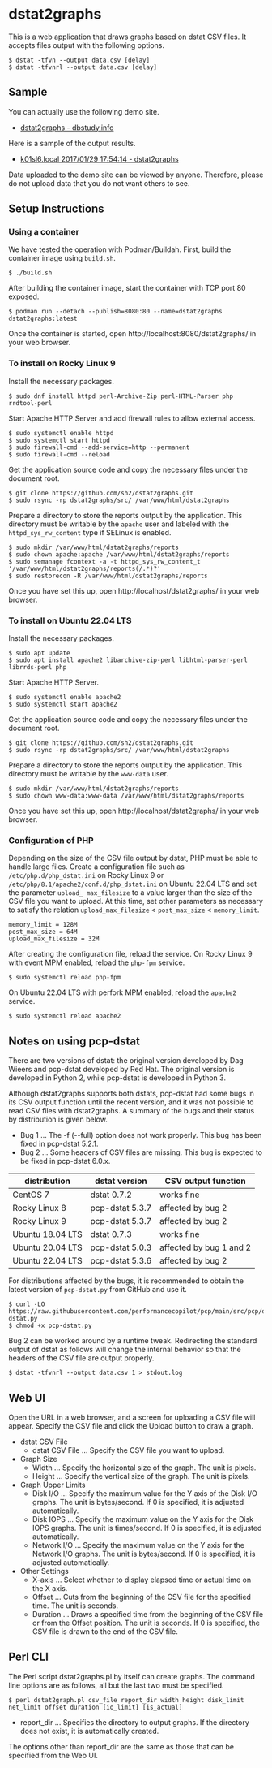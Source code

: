 # dstat2graphs

This is a web application that draws graphs based on dstat CSV files.
It accepts files output with the following options.

    $ dstat -tfvn --output data.csv [delay]
    $ dstat -tfvnrl --output data.csv [delay]

## Sample

You can actually use the following demo site.

- [dstat2graphs - dbstudy.info](https://dbstudy.info/dstat2graphs/)

Here is a sample of the output results.

- [k01sl6.local 2017/01/29 17:54:14 - dstat2graphs](https://dbstudy.info/dstat2graphs/reports/20170129-190238_KRmlSfIV/)

Data uploaded to the demo site can be viewed by anyone.
Therefore, please do not upload data that you do not want others to see.

## Setup Instructions

### Using a container

We have tested the operation with Podman/Buildah.
First, build the container image using `build.sh`.

    $ ./build.sh

After building the container image, start the container with TCP port 80 exposed.

    $ podman run --detach --publish=8080:80 --name=dstat2graphs dstat2graphs:latest

Once the container is started, open http://localhost:8080/dstat2graphs/ in your web browser.

### To install on Rocky Linux 9

Install the necessary packages.

    $ sudo dnf install httpd perl-Archive-Zip perl-HTML-Parser php rrdtool-perl

Start Apache HTTP Server and add firewall rules to allow external access.

    $ sudo systemctl enable httpd
    $ sudo systemctl start httpd
    $ sudo firewall-cmd --add-service=http --permanent
    $ sudo firewall-cmd --reload

Get the application source code and copy the necessary files under the document root.

    $ git clone https://github.com/sh2/dstat2graphs.git
    $ sudo rsync -rp dstat2graphs/src/ /var/www/html/dstat2graphs

Prepare a directory to store the reports output by the application.
This directory must be writable by the `apache` user and labeled with the `httpd_sys_rw_content` type if SELinux is enabled.

    $ sudo mkdir /var/www/html/dstat2graphs/reports
    $ sudo chown apache:apache /var/www/html/dstat2graphs/reports
    $ sudo semanage fcontext -a -t httpd_sys_rw_content_t '/var/www/html/dstat2graphs/reports(/.*)?'
    $ sudo restorecon -R /var/www/html/dstat2graphs/reports

Once you have set this up, open http://localhost/dstat2graphs/ in your web browser.

### To install on Ubuntu 22.04 LTS

Install the necessary packages.

    $ sudo apt update
    $ sudo apt install apache2 libarchive-zip-perl libhtml-parser-perl librrds-perl php

Start Apache HTTP Server.

    $ sudo systemctl enable apache2
    $ sudo systemctl start apache2

Get the application source code and copy the necessary files under the document root.

    $ git clone https://github.com/sh2/dstat2graphs.git
    $ sudo rsync -rp dstat2graphs/src/ /var/www/html/dstat2graphs

Prepare a directory to store the reports output by the application.
This directory must be writable by the `www-data` user.

    $ sudo mkdir /var/www/html/dstat2graphs/reports
    $ sudo chown www-data:www-data /var/www/html/dstat2graphs/reports

Once you have set this up, open http://localhost/dstat2graphs/ in your web browser.

### Configuration of PHP

Depending on the size of the CSV file output by dstat, PHP must be able to handle large files.
Create a configuration file such as `/etc/php.d/php_dstat.ini` on Rocky Linux 9 or `/etc/php/8.1/apache2/conf.d/php_dstat.ini` on Ubuntu 22.04 LTS and set the parameter `upload_ max_filesize` to a value larger than the size of the CSV file you want to upload.
At this time, set other parameters as necessary to satisfy the relation `upload_max_filesize` < `post_max_size` < `memory_limit`.

    memory_limit = 128M
    post_max_size = 64M
    upload_max_filesize = 32M

After creating the configuration file, reload the service.
On Rocky Linux 9 with event MPM enabled, reload the `php-fpm` service.

    $ sudo systemctl reload php-fpm

On Ubuntu 22.04 LTS with perfork MPM enabled, reload the `apache2` service.

    $ sudo systemctl reload apache2

## Notes on using pcp-dstat

There are two versions of dstat: the original version developed by Dag Wieers and pcp-dstat developed by Red Hat. The original version is developed in Python 2, while pcp-dstat is developed in Python 3.

Although dstat2graphs supports both dstats, pcp-dstat had some bugs in its CSV output function until the recent version, and it was not possible to read CSV files with dstat2graphs. A summary of the bugs and their status by distribution is given below.

- Bug 1 ... The -f (--full) option does not work properly. This bug has been fixed in pcp-dstat 5.2.1.
- Bug 2 ... Some headers of CSV files are missing. This bug is expected to be fixed in pcp-dstat 6.0.x.

|distribution|dstat version|CSV output function|
|-|-|-|
|CentOS 7|dstat 0.7.2|works fine|
|Rocky Linux 8|pcp-dstat 5.3.7|affected by bug 2|
|Rocky Linux 9|pcp-dstat 5.3.7|affected by bug 2
|Ubuntu 18.04 LTS|dstat 0.7.3|works fine|
|Ubuntu 20.04 LTS|pcp-dstat 5.0.3|affected by bug 1 and 2|
|Ubuntu 22.04 LTS|pcp-dstat 5.3.6|affected by bug 2|

For distributions affected by the bugs, it is recommended to obtain the latest version of `pcp-dstat.py` from GitHub and use it.

    $ curl -LO https://raw.githubusercontent.com/performancecopilot/pcp/main/src/pcp/dstat/pcp-dstat.py
    $ chmod +x pcp-dstat.py

Bug 2 can be worked around by a runtime tweak.
Redirecting the standard output of dstat as follows will change the internal behavior so that the headers of the CSV file are output properly.

    $ dstat -tfvnrl --output data.csv 1 > stdout.log

## Web UI

Open the URL in a web browser, and a screen for uploading a CSV file will appear.
Specify the CSV file and click the Upload button to draw a graph.

- dstat CSV File
    - dstat CSV File ... Specify the CSV file you want to upload.
- Graph Size
    - Width ... Specify the horizontal size of the graph. The unit is pixels.
    - Height ... Specify the vertical size of the graph. The unit is pixels.
- Graph Upper Limits
    - Disk I/O ... Specify the maximum value for the Y axis of the Disk I/O graphs.
      The unit is bytes/second.
      If 0 is specified, it is adjusted automatically.
    - Disk IOPS ... Specify the maximum value on the Y axis for the Disk IOPS graphs.
      The unit is times/second.
      If 0 is specified, it is adjusted automatically.
    - Network I/O ... Specify the maximum value on the Y axis for the Network I/O graphs.
      The unit is bytes/second.
      If 0 is specified, it is adjusted automatically.
- Other Settings
    - X-axis ... Select whether to display elapsed time or actual time on the X axis.
    - Offset ... Cuts from the beginning of the CSV file for the specified time.
      The unit is seconds.
    - Duration ... Draws a specified time from the beginning of the CSV file or from the Offset position.
      The unit is seconds.
      If 0 is specified, the CSV file is drawn to the end of the CSV file.

## Perl CLI

The Perl script dstat2graphs.pl by itself can create graphs.
The command line options are as follows, all but the last two must be specified.

    $ perl dstat2graph.pl csv_file report_dir width height disk_limit net_limit offset duration [io_limit] [is_actual]

- report_dir ... Specifies the directory to output graphs.
  If the directory does not exist, it is automatically created.

The options other than report_dir are the same as those that can be specified from the Web UI.

